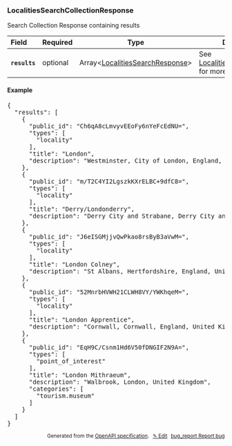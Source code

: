 <!--- This is a generated file, do not edit! -->
<!--- [START woosmap_http_schema_localitiessearchcollectionresponse] -->
<h3 class="schema-object" id="LocalitiesSearchCollectionResponse">LocalitiesSearchCollectionResponse</h3>

Search Collection Response containing results

| Field                                                                                                                     | Required | Type                                                                                          | Description                                                                                                |
| :------------------------------------------------------------------------------------------------------------------------ | -------- | --------------------------------------------------------------------------------------------- | ---------------------------------------------------------------------------------------------------------- |
| <h4 id="LocalitiesSearchCollectionResponse-results" class="add-link schema-object-property-key"><code>results</code></h4> | optional | Array&lt;[LocalitiesSearchResponse](#LocalitiesSearchResponse "LocalitiesSearchResponse")&gt; | See [LocalitiesSearchResponse](#LocalitiesSearchResponse "LocalitiesSearchResponse") for more information. |

<h4 class="schema-object-example" id="LocalitiesSearchCollectionResponse-example">Example</h4>

<pre class="notranslate lang-json prettyprint">{
  "results": [
    {
      "public_id": "Ch6qA8cLmvyvEEoFy6nYeFcEdNU=",
      "types": [
        "locality"
      ],
      "title": "London",
      "description": "Westminster, City of London, England, United Kingdom"
    },
    {
      "public_id": "m/T2C4YI2LgszkKXrELBC+9dfC8=",
      "types": [
        "locality"
      ],
      "title": "Derry/Londonderry",
      "description": "Derry City and Strabane, Derry City and Strabane, Northern Ireland, United Kingdom"
    },
    {
      "public_id": "J6eISGMjjvQwPkao8rsByB3aVwM=",
      "types": [
        "locality"
      ],
      "title": "London Colney",
      "description": "St Albans, Hertfordshire, England, United Kingdom"
    },
    {
      "public_id": "52MnrbHVWH21CLWH8VY/YWKhqeM=",
      "types": [
        "locality"
      ],
      "title": "London Apprentice",
      "description": "Cornwall, Cornwall, England, United Kingdom"
    },
    {
      "public_id": "EqH9C/Csnm1Hd6V50fDNGIF2N9A=",
      "types": [
        "point_of_interest"
      ],
      "title": "London Mithraeum",
      "description": "Walbrook, London, United Kingdom",
      "categories": [
        "tourism.museum"
      ]
    }
  ]
}</pre>

<p style="text-align: right; font-size: smaller;">Generated from the <a data-label="openapi-github" href="https://github.com/woosmap/openapi-specification" title="Woosmap OpenAPI Specification" class="external">OpenAPI specification</a>.
<a data-label="openapi-github-woosmap-http-schema-localitiessearchcollectionresponse" data-action="edit" style="margin-left: 5px;" href="https://github.com/woosmap/openapi-specification/blob/main/specification/schemas/LocalitiesSearchCollectionResponse.yml" title="Edit on GitHub">✎ Edit</a>
<a data-label="openapi-github-woosmap-http-schema-localitiessearchcollectionresponse" data-action="bug" style="margin-left: 5px;" href="https://github.com/woosmap/openapi-specification/issues/new?assignees=&labels=type%3A+bug%2C+triage+me&template=bug_report.md&title=[schemas] Bug - LocalitiesSearchCollectionResponse" title="File bug for schemas on GitHub"><span class="material-icons">bug_report</span> Report bug</a>
</p>

<!--- [END woosmap_http_schema_localitiessearchcollectionresponse] -->
